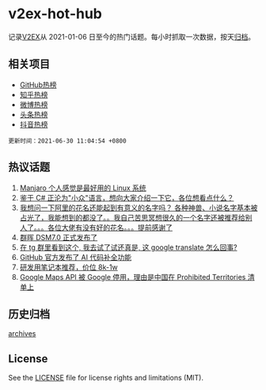 # v2ex-hot-hub

 记录[V2EX](https://www.v2ex.com/)从 2021-01-06 日至今的热门话题。每小时抓取一次数据，按天[归档](archives)。
 
 ## 相关项目

- [GitHub热榜](https://github.com/snaildev/github-hot-hub)
- [知乎热榜](https://github.com/snaildev/zhihu-hot-hub)
- [微博热榜](https://github.com/snaildev/weibo-hot-hub)
- [头条热榜](https://github.com/snaildev/toutiao-hot-hub)
- [抖音热榜](https://github.com/snaildev/douyin-hot-hub)


 `更新时间：2021-06-30 11:04:54 +0800`

## 热议话题

1. [Manjaro 个人感觉是最好用的 Linux 系统](https://www.v2ex.com/t/786502)
1. [鉴于 C# 正沦为"小众"语言，想向大家介绍一下它，各位想看点什么？](https://www.v2ex.com/t/786457)
1. [我想问一下阿里的花名还能起到有意义的名字吗？ 各种神兽、小说名字基本被占光了，我能想到的都没了。。我自己苦思冥想很久的一个名字还被推荐给别人了。。。各位大佬有没有好的花名。。。提前感谢了](https://www.v2ex.com/t/786614)
1. [群晖 DSM7.0 正式发布了](https://www.v2ex.com/t/786442)
1. [在 tg 群里看到这个, 我去试了试还真是, 这 google translate 怎么回事?](https://www.v2ex.com/t/786484)
1. [GitHub 官方发布了 AI 代码补全功能](https://www.v2ex.com/t/786567)
1. [研发用笔记本推荐，价位 8k-1w](https://www.v2ex.com/t/786500)
1. [Google Maps API 被 Google 停用，理由是中国在 Prohibited Territories 清单上](https://www.v2ex.com/t/786548)

## 历史归档

[archives](archives)

## License

See the [LICENSE](LICENSE) file for license rights and limitations (MIT).
